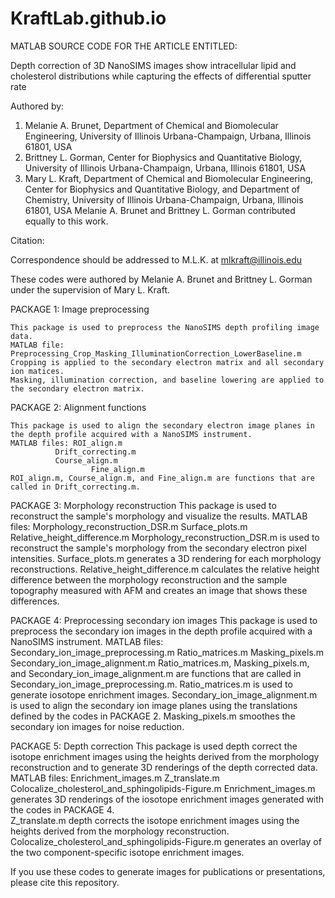 # KraftLab.github.io
MATLAB SOURCE CODE FOR THE ARTICLE ENTITLED:

Depth correction of 3D NanoSIMS images show intracellular lipid and cholesterol distributions while capturing the effects of differential sputter rate

Authored by:
   1. Melanie A. Brunet, Department of Chemical and Biomolecular Engineering, University of Illinois Urbana-Champaign, Urbana, Illinois 61801, USA
   2. Brittney L. Gorman, Center for Biophysics and Quantitative Biology, University of Illinois Urbana-Champaign, Urbana, Illinois 61801, USA
   3. Mary L. Kraft, Department of Chemical and Biomolecular Engineering, Center for Biophysics and Quantitative Biology, and Department of Chemistry,             University of Illinois Urbana-Champaign, Urbana, Illinois 61801, USA
Melanie A. Brunet and Brittney L. Gorman contributed equally to this work.

Citation:

Correspondence should be addressed to M.L.K. at mlkraft@illinois.edu 

These codes were authored by Melanie A. Brunet and Brittney L. Gorman under the supervision of Mary L. Kraft.

PACKAGE 1: Image preprocessing

	This package is used to preprocess the NanoSIMS depth profiling image data.
	MATLAB file: Preprocessing_Crop_Masking_IlluminationCorrection_LowerBaseline.m 
	Cropping is applied to the secondary electron matrix and all secondary ion matices.
	Masking, illumination correction, and baseline lowering are applied to the secondary electron matrix. 

PACKAGE 2: Alignment functions

	This package is used to align the secondary electron image planes in the depth profile acquired with a NanoSIMS instrument.
	MATLAB files: ROI_align.m
		      Drift_correcting.m
		      Course_align.m
                      Fine_align.m
	ROI_align.m, Course_align.m, and Fine_align.m are functions that are called in Drift_correcting.m.
	
PACKAGE 3: Morphology reconstruction
	This package is used to reconstruct the sample's morphology and visualize the results.
	MATLAB files: Morphology_reconstruction_DSR.m
		            Surface_plots.m
		            Relative_height_difference.m
	Morphology_reconstruction_DSR.m is used to reconstruct the sample's morphology from the secondary electron pixel intensities.
	Surface_plots.m generates a 3D rendering for each morphology reconstructions.
	Relative_height_difference.m calculates the relative height difference between the morphology reconstruction and the sample topography measured with AFM     and creates an image that shows these differences.
	
PACKAGE 4: Preprocessing secondary ion images
	This package is used to preprocess the secondary ion images in the depth profile acquired with a NanoSIMS instrument.
	MATLAB files: Secondary_ion_image_preprocessing.m
		            Ratio_matrices.m
		            Masking_pixels.m
		            Secondary_ion_image_alignment.m 
	Ratio_matrices.m, Masking_pixels.m, and Secondary_ion_image_alignment.m are functions that are called in Secondary_ion_image_preprocessing.m.
	Ratio_matrices.m is used to generate iosotope enrichment images.
	Secondary_ion_image_alignment.m is used to align the secondary ion image planes using the translations defined by the codes in PACKAGE 2. 
	Masking_pixels.m smoothes the secondary ion images for noise reduction. 

PACKAGE 5: Depth correction
	This package is used depth correct the isotope enrichment images using the heights derived from the morphology reconstruction and to generate 3D renderings   of the depth corrected data.
	MATLAB files: Enrichment_images.m
		            Z_translate.m
		            Colocalize_cholesterol_and_sphingolipids-Figure.m
	Enrichment_images.m generates 3D renderings of the iosotope enrichment images generated with the codes in PACKAGE 4.  
	Z_translate.m depth corrects the isotope enrichment images using the heights derived from the morphology reconstruction.
	Colocalize_cholesterol_and_sphingolipids-Figure.m generates an overlay of the two component-specific isotope enrichment images.

If you use these codes to generate images for publications or presentations, please cite this repository.
